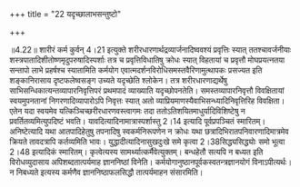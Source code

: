 +++
title = "22 यदृच्छालाभसन्तुष्टो"

+++
  
  
॥4.22॥ शारीरं कर्म कुर्वन् 4।21 इत्युक्ते
शरीरधारणार्थद्रव्यार्जनादिष्ववश्यं प्रवृत्तिः स्यात् ततश्चावर्जनीयाः
शस्त्रपातादिशीतोष्णमृदुपरुषादिस्पर्शाः तत्र च प्रवृत्तिविधातिषु क्रोधः
स्यात् विहतायां च प्रवृत्तौ मोघप्रयत्नतया सन्तापो लाभे प्रहर्षश्च
स्यातामिति कर्मयोग एवात्मदर्शनविरोधिसमस्तवैरिणामुत्थापकः प्रसज्यत इति
शङ्कानिरासाय दृष्टफलेष्वसङ्ग उच्यते यदृच्छेति श्लोकेन। तत्र
शरीरधारणाद्यर्थेषु साभिसन्धिकात्यन्तव्यापारनिवृत्तिपरं प्रथमपादं
व्याख्याति यदृच्छोपनतेति। समस्तव्यापारनिवृत्तौ विवक्षितायां
स्वयमुपनतानां निगरणादिव्यापारोऽपि निवृत्तः स्यात् अतो
व्याप्रियमाणस्यैवाभिसन्ध्यादिनिवृत्तिरिह विवक्षिता। एतेन यदा स्वयमेव
यत्किञ्चिच्छरीरधारणवस्त्वागमः तदा ततोऽतिशयितमाधुर्यादिविशिष्टेषु न
प्रवर्तितव्यमित्युपदिष्टं भवति। यावदित्यादिनामात्रास्पर्शास्तु 2।14
इत्यादि पूर्वप्रपञ्चितं स्मारितम्। अनिष्टेत्यादि यथा आतपादिहेतुषु
तपनादिषु स्वकर्मनिरूपणेन न क्रोधः यथा छत्रादिभिरातपनिवारणादिमात्रमेव
क्रियते तावदत्रापि कर्तव्यमिति भावः। युद्धादीत्यादिनासुखदुःखे समे कृत्वा
2।38सिद्ध्यसिद्ध्योः समो भूत्वा 2।48 इत्यादिकं स्मारितम्। कृत्वेत्यस्य
सामर्थ्यात्कर्मैवेत्युक्तम्। बन्धहेतौ सत्यपि न बध्यत इति विरोधव्युदासाय
अपिशब्दतात्पर्यमाह ज्ञाननिष्ठां विनेति।
कर्मयोगानुष्ठानपूर्वकस्वतन्त्रज्ञानयोगं विनाऽपीत्यर्थः। न निबध्यते
इत्यस्य कर्मणैव ज्ञाननिष्ठाफलसिद्धौ तात्पर्यमाहन संसारमिति।  
  
